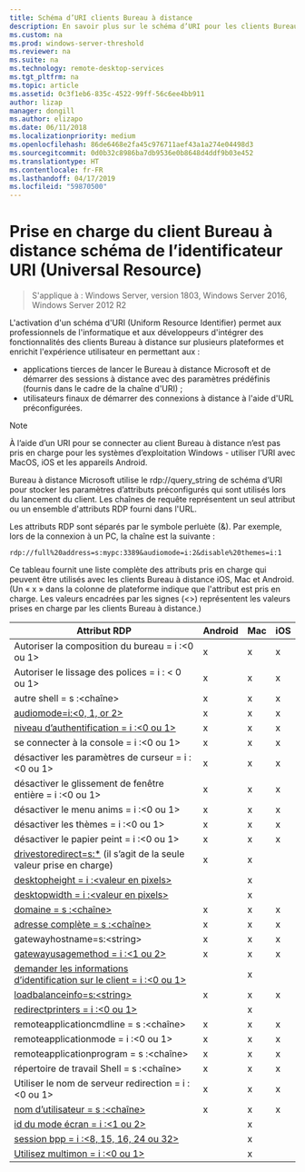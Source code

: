 ```yaml
---
title: Schéma d’URI clients Bureau à distance
description: En savoir plus sur le schéma d’URI pour les clients Bureau à distance
ms.custom: na
ms.prod: windows-server-threshold
ms.reviewer: na
ms.suite: na
ms.technology: remote-desktop-services
ms.tgt_pltfrm: na
ms.topic: article
ms.assetid: 0c3f1eb6-835c-4522-99ff-56c6ee4bb911
author: lizap
manager: dongill
ms.author: elizapo
ms.date: 06/11/2018
ms.localizationpriority: medium
ms.openlocfilehash: 86de6468e2fa45c976711aef43a1a274e04498d3
ms.sourcegitcommit: 0d0b32c8986ba7db9536e0b8648d4ddf9b03e452
ms.translationtype: HT
ms.contentlocale: fr-FR
ms.lasthandoff: 04/17/2019
ms.locfileid: "59870500"
---
```

# <a name="remote-desktop-client-universal-resource-identifier-uri-scheme-support"></a>Prise en charge du client Bureau à distance schéma de l’identificateur URI (Universal Resource)

>S'applique à : Windows Server, version 1803, Windows Server 2016, Windows Server 2012 R2

L'activation d'un schéma d'URI (Uniform Resource Identifier) permet aux professionnels de l'informatique et aux développeurs d'intégrer des fonctionnalités des clients Bureau à distance sur plusieurs plateformes et enrichit l'expérience utilisateur en permettant aux : 

- applications tierces de lancer le Bureau à distance Microsoft et de démarrer des sessions à distance avec des paramètres prédéfinis (fournis dans le cadre de la chaîne d'URI) ;
- utilisateurs finaux de démarrer des connexions à distance à l'aide d'URL préconfigurées.

>[!NOTE]
> À l’aide d’un URI pour se connecter au client Bureau à distance n’est pas pris en charge pour les systèmes d’exploitation Windows - utiliser l’URI avec MacOS, iOS et les appareils Android.

Bureau à distance Microsoft utilise le rdp://query_string de schéma d’URI pour stocker les paramètres d’attributs préconfigurés qui sont utilisés lors du lancement du client. Les chaînes de requête représentent un seul attribut ou un ensemble d'attributs RDP fourni dans l'URL. 

Les attributs RDP sont séparés par le symbole perluète (&). Par exemple, lors de la connexion à un PC, la chaîne est la suivante :

```
rdp://full%20address=s:mypc:3389&audiomode=i:2&disable%20themes=i:1
```

Ce tableau fournit une liste complète des attributs pris en charge qui peuvent être utilisés avec les clients Bureau à distance iOS, Mac et Android. (Un « x » dans la colonne de plateforme indique que l'attribut est pris en charge. Les valeurs encadrées par les signes (<>) représentent les valeurs prises en charge par les clients Bureau à distance.)

| **Attribut RDP**                                           | **Android** | **Mac** | **iOS** |
|---------------------------------------------------------|---------|-----|-----|
| Autoriser la composition du bureau = i :&lt;0 ou 1&gt;                    | x       | x   | x   |
| Autoriser le lissage des polices = i : < 0 ou 1&gt;                         | x       | x   | x   |
| autre shell = s :&lt;chaîne&gt;                              | x       | x   | x   |
| [audiomode=i:&lt;0, 1, or 2&gt;](https://technet.microsoft.com/library/ff393707.aspx)                                | x       | x   | x   |
| [niveau d’authentification = i :&lt;0 ou 1&gt;](https://technet.microsoft.com/library/ff393709.aspx)                         | x       | x   | x   |
| se connecter à la console = i :&lt;0 ou 1&gt;                           | x       | x   | x   |
| désactiver les paramètres de curseur = i :&lt;0 ou 1&gt;                      | x       | x   | x   |
| désactiver le glissement de fenêtre entière = i :&lt;0 ou 1&gt;                     | x       | x   | x   |
| désactiver le menu anims = i :&lt;0 ou 1&gt;                           | x       | x   | x   |
| désactiver les thèmes = i :&lt;0 ou 1&gt;                               | x       | x   | x   |
| désactiver le papier peint = i :&lt;0 ou 1&gt;                            | x       | x   | x   |
| [drivestoredirect=s:*](https://technet.microsoft.com/library/ff393728(v=ws.10).aspx) (il s’agit de la seule valeur prise en charge) | x       | x   |     |
| [desktopheight = i :&lt;valeur en pixels&gt;](https://technet.microsoft.com/library/ff393702.aspx)                       |         | x   |     |
| [desktopwidth = i :&lt;valeur en pixels&gt;](https://technet.microsoft.com/library/ff393697.aspx)                        |         | x   |     |
| [domaine = s :&lt;chaîne&gt;](https://technet.microsoft.com/library/ff393673.aspx)                           | x | x | x |
| [adresse complète = s :&lt;chaîne&gt;](https://technet.microsoft.com/library/ff393661.aspx)                     | x | x | x |
| gatewayhostname=s:&lt;string&gt;                  | x | x | x |
| [gatewayusagemethod = i :&lt;1 ou 2&gt;](https://msdn.microsoft.com/aa381329.aspx)               | x | x | x |
| [demander les informations d’identification sur le client = i :&lt;0 ou 1&gt;](https://technet.microsoft.com/library/ff393660(v=ws.10).aspx) |   | x |   |
| [loadbalanceinfo=s:&lt;string&gt;](https://technet.microsoft.com/library/ff393684.aspx)                  | x | x | x |
| [redirectprinters = i :&lt;0 ou 1&gt;](https://technet.microsoft.com/library/ff393671(v=ws.10).aspx)                 |   | x |   |
| remoteapplicationcmdline = s :&lt;chaîne&gt;         | x | x | x |
| remoteapplicationmode = i :&lt;0 ou 1&gt;            | x | x | x |
| remoteapplicationprogram = s :&lt;chaîne&gt;         | x | x | x |
| répertoire de travail Shell = s :&lt;chaîne&gt;          | x | x | x |
| Utiliser le nom de serveur redirection = i :&lt;0 ou 1&gt;      | x | x | x |
| [nom d’utilisateur = s :&lt;chaîne&gt;](https://technet.microsoft.com/library/ff393678.aspx)                         | x | x | x |
| [id du mode écran = i :&lt;1 ou 2&gt;](https://technet.microsoft.com/library/ff393692.aspx)                   |   | x |   |
| [session bpp = i :&lt;8, 15, 16, 24 ou 32&gt;](https://technet.microsoft.com/library/ff393680.aspx)        |   | x |   |
| [Utilisez multimon = i :&lt;0 ou 1&gt;](https://technet.microsoft.com/library/ff393695(v=ws.10).aspx)          |   | x |   |